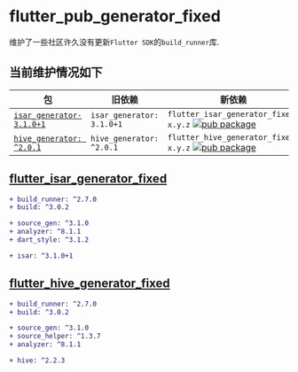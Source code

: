 # flutter_pub_generator_fixed

维护了一些社区许久没有更新`Flutter SDK`的`build_runner`库.

## 当前维护情况如下

|包|旧依赖|新依赖|
--|--|--|
[`isar_generator-3.1.0+1`](https://pub.dev/packages/isar)| `isar_generator: 3.1.0+1`| `flutter_isar_generator_fixed: x.y.z` [![pub package](https://img.shields.io/pub/v/flutter_isar_generator_fixed.svg)](https://pub.dev/packages/flutter_isar_generator_fixed)
[`hive_generator: ^2.0.1`](https://pub.dev/packages/hive_generator)| `hive_generator: ^2.0.1`| `flutter_hive_generator_fixed: x.y.z` [![pub package](https://img.shields.io/pub/v/flutter_hive_generator_fixed.svg)](https://pub.dev/packages/flutter_hive_generator_fixed)

## [flutter_isar_generator_fixed](https://github.com/angcyo/flutter_pub_generator_fixed/tree/main/packages/flutter_isar_generator_fixed)

```diff
+ build_runner: ^2.7.0
+ build: ^3.0.2

+ source_gen: ^3.1.0
+ analyzer: ^8.1.1
+ dart_style: ^3.1.2

+ isar: ^3.1.0+1
```

## [flutter_hive_generator_fixed](https://github.com/angcyo/flutter_pub_generator_fixed/tree/main/packages/flutter_hive_generator_fixed)

```diff
+ build_runner: ^2.7.0
+ build: ^3.0.2

+ source_gen: ^3.1.0
+ source_helper: ^1.3.7
+ analyzer: ^8.1.1

+ hive: ^2.2.3
```